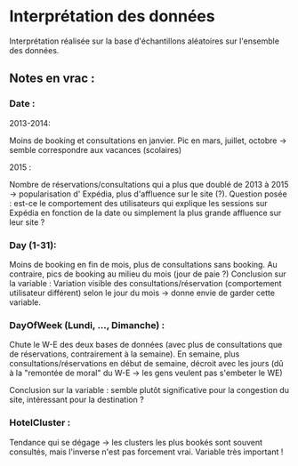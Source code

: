 # Interprétation des données

Interprétation réalisée sur la base d'échantillons aléatoires sur l'ensemble des données. 

## Notes en vrac :

### Date :

2013-2014:

Moins de booking et consultations en janvier.
Pic en mars, juillet, octobre -> semble correspondre aux vacances (scolaires) 

2015 :

Nombre de réservations/consultations qui a plus que doublé de 2013 à 2015 -> popularisation d' Expédia, plus d'affluence sur le site (?).
Question posée : est-ce le comportement des utilisateurs qui explique les sessions sur Expédia en fonction de la date ou simplement la plus grande affluence sur leur site ?

### Day (1-31):

Moins de booking en fin de mois, plus de consultations sans booking.
Au contraire, pics de booking au milieu du mois (jour de paie ?)
Conclusion sur la variable :
Variation visible des consultations/réservation (comportement utilisateur différent) selon le jour du mois -> donne envie de garder cette variable.

### DayOfWeek (Lundi, ..., Dimanche) :

Chute le W-E des deux bases de données (avec plus de consultations que de réservations, contrairement à la semaine).
En semaine, plus consultations/réservations en début de semaine, décroit avec les jours (dû à la "remontée de moral" du W-E -> les gens veulent pas s'embeter le WE)

Conclusion sur la variable : semble plutôt significative pour la congestion du site, intéressant pour la destination ?

### HotelCluster :

Tendance qui se dégage -> les clusters les plus bookés sont souvent consultés, mais l'inverse n'est pas forcement vrai.
Variable très important !

